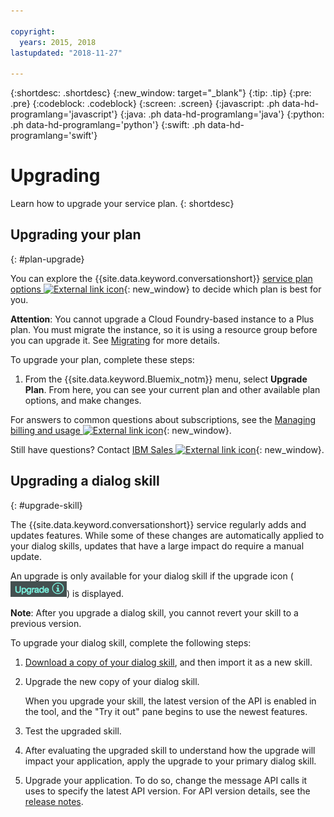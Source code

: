 ```yaml
---

copyright:
  years: 2015, 2018
lastupdated: "2018-11-27"

---
```


{:shortdesc: .shortdesc}
{:new_window: target="_blank"}
{:tip: .tip}
{:pre: .pre}
{:codeblock: .codeblock}
{:screen: .screen}
{:javascript: .ph data-hd-programlang='javascript'}
{:java: .ph data-hd-programlang='java'}
{:python: .ph data-hd-programlang='python'}
{:swift: .ph data-hd-programlang='swift'}

# Upgrading

Learn how to upgrade your service plan.
{: shortdesc}

## Upgrading your plan
{: #plan-upgrade}

You can explore the {{site.data.keyword.conversationshort}} [service plan options ![External link icon](../../icons/launch-glyph.svg "External link icon")](https://console.bluemix.net/catalog/services/watson-assistant-formerly-conversation){: new_window} to decide which plan is best for you.

**Attention**: You cannot upgrade a Cloud Foundry-based instance to a Plus plan. You must migrate the instance, so it is using a resource group before you can upgrade it. See [Migrating](migrating.html) for more details.

To upgrade your plan, complete these steps:

1.  From the {{site.data.keyword.Bluemix_notm}} menu, select **Upgrade Plan**.
    From here, you can see your current plan and other available plan options, and make changes.

For answers to common questions about subscriptions, see the [Managing billing and usage ![External link icon](../../icons/launch-glyph.svg "External link icon")](/docs/billing-usage/how_charged.html){: new_window}.

Still have questions? Contact [IBM Sales ![External link icon](../../icons/launch-glyph.svg "External link icon")](https://www-01.ibm.com/marketing/iwm/dre/signup?source=urx-20970){: new_window}.

## Upgrading a dialog skill
{: #upgrade-skill}

The {{site.data.keyword.conversationshort}} service regularly adds and updates features. While some of these changes are automatically applied to your dialog skills, updates that have a large impact do require a manual update.

An upgrade is only available for your dialog skill if the upgrade icon (![upgrade icon](images/upgrade.png)) is displayed.

**Note**: After you upgrade a dialog skill, you cannot revert your skill to a previous version.

To upgrade your dialog skill, complete the following steps:

1.  [Download a copy of your dialog skill](create-skill.html#download-skill), and then import it as a new skill.
2.  Upgrade the new copy of your dialog skill.

    When you upgrade your skill, the latest version of the API is enabled in the tool, and the "Try it out" pane begins to use the newest features.
3.  Test the upgraded skill.
4.  After evaluating the upgraded skill to understand how the upgrade will impact your application, apply the upgrade to your primary dialog skill.
5.  Upgrade your application. To do so, change the message API calls it uses to specify the latest API version. For API version details, see the [release notes](release-notes.html).

